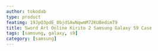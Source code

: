 ```yaml
---
author: tokodab
type: product
featimg: 19JpQ3pdE_0bjdSAwNqwmM72KUBedimT9
title: Sword Art Online Kirito 2 Samsung Galaxy S9 Case
tags: [samsung, galaxy, s9]
category: [samsung]
---
```

